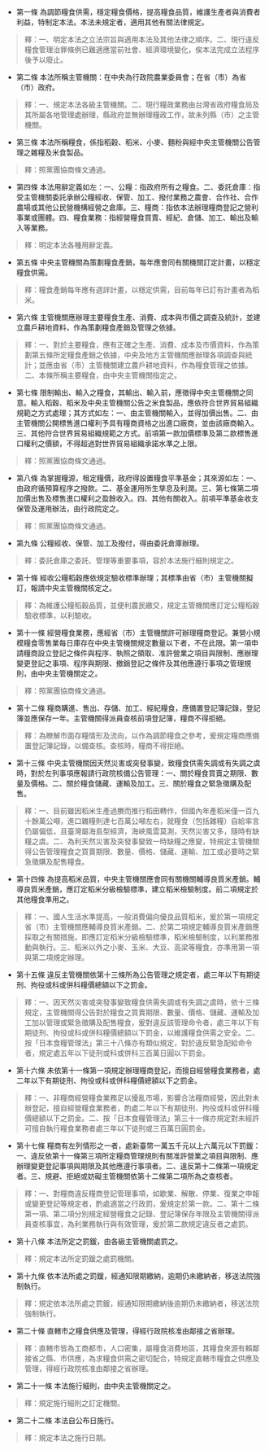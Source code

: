 * 第一條 為調節糧食供需，穩定糧食價格，提高糧食品質，維護生產者與消費者利益，特制定本法。本法未規定者，適用其他有關法律規定。

> 釋：一、明定本法之立法宗旨與適用本法及其他法律之順序。二、現行違反糧食管理治罪條例已難適應當前社會、經濟環境變化，俟本法完成立法程序後予以廢止。

* 第二條 本法所稱主管機關：在中央為行政院農業委員會；在省（市）為省（市）政府。

> 釋：一、規定本法各級主管機關。二、現行糧政業務由台灣省政府糧食局及其所屬各地管理處辦理，縣政府並無辦理糧政工作，故未列縣（市）之主管機關。

* 第三條 本法所稱糧食，係指稻穀、稻米、小麥、麵粉與經中央主管機關公告管理之雜糧及米食製品。

> 釋：照黨團協商條文通過。

* 第四條 本法用辭定義如左：一、公糧：指政府所有之糧食。二、委託倉庫：指受主管機關委託承辦公糧經收、保管、加工、撥付業務之農會、合作社、合作農場或其他公民營機構經營之倉庫。三、糧商：指依本法辦理糧商登記之營利事業或團體。四、糧食業務：指經營糧食買賣、經紀、倉儲、加工、輸出及輸入等業務。

> 釋：明定本法各種用辭定義。

* 第五條 中央主管機關為策劃糧食產銷，每年應會同有關機關訂定計畫，以穩定糧食供需。

> 釋：糧食產銷每年應有週詳計畫，以穩定供需，目前每年已訂有計畫者為稻米。

* 第六條 主管機關應辦理主要糧食生產、消費、成本與市價之調查及統計，並建立農戶耕地資料，作為策劃糧食產銷及管理之依據。

> 釋：一、對於主要糧食，應有正確之生產、消費、成本及市價資料，作為策劃第五條所定糧食產銷之依據，中央及地方主管機關應辦理各項調查與統計；並應由省（市）主管機關建立農戶耕地資料，作為糧食管理之依據。二、本條所稱主要糧食，由中央主管機關指定之。

* 第七條 限制輸出、輸入之糧食，其輸出、輸入前，應徵得中央主管機關之同意。輸入稻穀、稻米及中央主管機關公告之米食製品，應依符合世界貿易組織規範之方式處理；其方式如左：一、由主管機關輸入，並得加價出售。二、由主管機關公開標售進口權利予具有糧商資格之出進口廠商，並由該廠商輸入。三、其他符合世界貿易組織規範之方式。前項第一款加價標準及第二款標售進口權利之價額，不得超過對世界貿易組織承諾水準之上限。

> 釋：照黨團協商條文通過。

* 第八條 為掌握糧源，租定糧價，政府得設置糧食平準基金；其來源如左：一、由政府循預算程序之撥款。二、基金運用所生孳息及利潤。三、第七條第二項加價出售及標售進口權利之盈餘收入。四、其他有關收入。前項平準基金收支保管及運用辦法，由行政院定之。

> 釋：照黨團協商條文通過。

* 第九條 公糧經收、保管、加工及撥付，得由委託倉庫辦理。

> 釋：委託倉庫之委託、管理等重要事項，容於本法施行細則規定之。

* 第十條 經收公糧稻穀應依規定驗收標準辦理；其標準由省（市）主管機關擬訂，報請中央主管機關核定之。

> 釋：為維護公糧稻穀品質，並便利農民繳交，規定主管機關應訂定公糧稻穀驗收標準，以利驗收。

* 第十一條 經營糧食業務，應經省（市）主管機關許可辦理糧商登記。兼營小規模糧食零售業每日庫存在中央主管機關規定數量以下者，不在此限。第一項申請糧商設立登記之條件與程序、執照之領取、准許營業之項目與限制、應辦理變更登記之事項、程序與期限、撤銷登記之條件及其他應遵行事項之管理規則，由中央主管機關定之。

> 釋：照黨團協商條文通過。

* 第十二條 糧商購進、售出、存儲、加工、經紀糧食，應備置登記簿記錄，登記簿並應保存一年。主管機關得派員查核前項登記簿，糧商不得拒絕。

> 釋：為瞭解市面存糧情形及流向，以作為調節糧食之參考，爰規定糧商應備置登記簿記錄，以備查核。查核時，糧商不得拒絕。

* 第十三條 中央主管機關因天然災害或突發事變，致糧食供需失調或有失調之虞時，對於左列事項應報請行政院核備公告管理：一、關於糧食買賣之期限、數量及價格。二、關於糧食儲藏、運輸及加工。三、關於糧食之緊急徵購及配售。

> 釋：一、目前雖因稻米生產過賸而推行稻田轉作，但國內年產稻米僅一百九十餘萬公噸，進口雜糧則達七百萬公噸左右，就糧食（包括雜糧）自給率言仍屬偏低，且臺灣屬海島型經濟，海峽風雲莫測，天然災害又多，隨時有缺糧之虞。二、為利天然災害及突發事變致一時缺糧之應變，特規定主管機關得公告管理糧食之買賣期限、數量、價格、儲藏、運輸、加工或必要時之緊急徵購及配售糧食。

* 第十四條 為提高稻米品質，中央主管機關應會同有關機關輔導良質米產銷。輔導良質米產銷，應訂定稻米分級檢驗標準，建立稻米檢驗制度。前二項規定於其他糧食準用之。

> 釋：一、國人生活水準提高，一般消費偏向優良品質稻米，爰於第一項規定省（市）主管機關應輔導良質米產銷。二、於第二項規定輔導良質米產銷應採取之有關措施，即應訂定稻米分級檢驗標準，稻米檢驗制度，以利業務推動與執行。三、稻米以外之小麥、玉米、大豆、高梁等糧食，亦準用第一項與第二項規定辦理。

* 第十五條 違反主管機關依第十三條所為公告管理之規定者，處三年以下有期徒刑、拘役或科或併科糧價總額以下之罰金。

> 釋：一、因天然災害或突發事變致糧食供需失調或有失調之虞時，依十三條規定，主管機關得公告對於糧食之買賣期限、數量、價格、儲藏、運輸及加工加以管理或緊急徵購及配售糧食，爰對違反該管理命令者，處三年以下有期徒刑、拘役或科或併科糧價總額以下罰金，以維護糧食供需之安全。二、按「日本食糧管理法」第三十八條亦有類似規定，對於違反緊急配給命令者，規定處五年以下徒刑或科或併科三百萬日圓以下罰金。

* 第十六條 未依第十一條第一項規定辦理糧商登記，而擅自經營糧食業務者，處二年以下有期徒刑、拘役或科或併科糧價總額以下之罰金。

> 釋：一、非糧商經營糧食業務足以擾亂市場，影響合法糧商經營，因此對未辦登記，擅自經營糧食業務者，酌處二年以下有期徒刑、拘役或科或併科糧價總額以下之罰金。二、按「日本食糧管理法」第三十一條亦規定對未經許可擅自執行糧食業務者處三年以下徒刑或三百萬日圓罰金。

* 第十七條 糧商有左列情形之一者，處新臺幣一萬五千元以上六萬元以下罰鍰：一、違反依第十一條第三項所定糧商管理規則有關准許營業之項目與限制、應辦理變更登記事項與期限及其他應遵行事項者。二、違反第十二條第一項規定者。三、規避、拒絕或妨礙主管機關依第十二條第二項所為之查核者。

> 釋：一、對糧商違反糧商登記管理事項，如歇業、解散、停業、復業之申報或變更登記等規定者，酌處適當之行政罰，爰規定於第一款。二、第十二條第一項、第二項分別規定經營糧食之記錄、登記簿保存年限及主管機關得派員查核事宜，為利業務執行與有效管理，爰於第二款規定違反者之處罰。

* 第十八條 本法所定之罰鍰，由各級主管機關處罰之。

> 釋：規定本法所定罰鍰之處罰機關。

* 第十九條 依本法所處之罰鍰，經通知限期繳納，逾期仍未繳納者，移送法院強制執行。

> 釋：規定依本法所處之罰鍰，經通知限期繳納後逾期仍未繳納者，移送法院強制執行。

* 第二十條 直轄市之糧食供應及管理，得經行政院核准由鄰接之省辦理。

> 釋：直轄市皆為工商都市，人口密集，屬糧食消費地區，其糧食來源有賴鄰接省之縣、市供應，為求糧食供需之密切配合，特規定直轄市糧食之供應及管理，得經行政院核准由鄰接之省辦理。

* 第二十一條 本法施行細則，由中央主管機關定之。

> 釋：規定施行細則之訂定機關。

* 第二十二條 本法自公布日施行。

> 釋：規定本法之施行日期。

